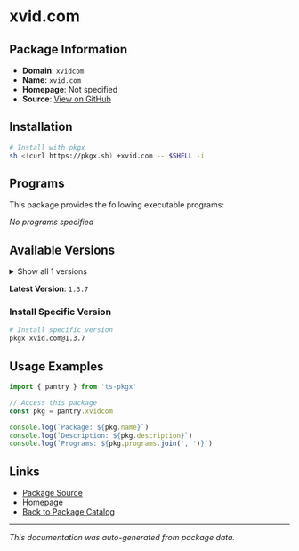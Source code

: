 # xvid.com

>

## Package Information

- **Domain**: `xvidcom`
- **Name**: `xvid.com`
- **Homepage**: Not specified
- **Source**: [View on GitHub](https://github.com/pkgxdev/pantry/tree/main/projects/xvid.com/package.yml)

## Installation

```bash
# Install with pkgx
sh <(curl https://pkgx.sh) +xvid.com -- $SHELL -i
```

## Programs

This package provides the following executable programs:

*No programs specified*

## Available Versions

<details>
<summary>Show all 1 versions</summary>

- `1.3.7`

</details>

**Latest Version**: `1.3.7`

### Install Specific Version

```bash
# Install specific version
pkgx xvid.com@1.3.7
```

## Usage Examples

```typescript
import { pantry } from 'ts-pkgx'

// Access this package
const pkg = pantry.xvidcom

console.log(`Package: ${pkg.name}`)
console.log(`Description: ${pkg.description}`)
console.log(`Programs: ${pkg.programs.join(', ')}`)
```

## Links

- [Package Source](https://github.com/pkgxdev/pantry/tree/main/projects/xvid.com/package.yml)
- [Homepage](#)
- [Back to Package Catalog](../package-catalog.md)

---

*This documentation was auto-generated from package data.*

